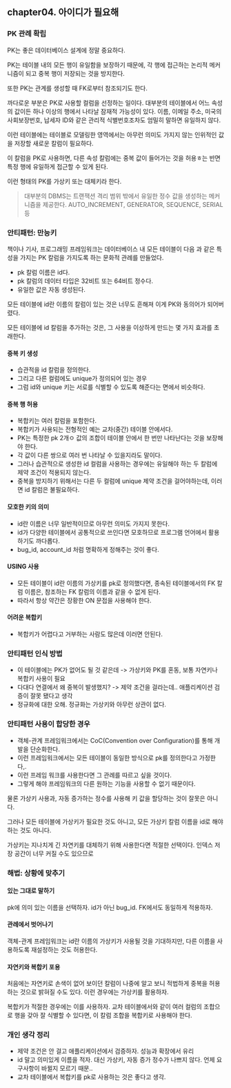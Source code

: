 ## chapter04. 아이디가 필요해


### PK 관례 확립

PK는 좋은 데이터베이스 설계에 정말 중요하다.

PK는 테이블 내의 모든 행이 유일함을 보장하기 때문에, 각 행에 접근하는 논리적 메커니즘이 되고 중복 행이 저장되는 것을 방지한다.

또한 PK는 관계를 생성할 때 FK로부터 참조되기도 한다.

까다로운 부분은 PK로 사용할 컬럼을 선정하는 일이다. 대부분의 테이블에서 어느 속성의 값이든 하나 이상의 행에서 나타날 잠재적 가능성이 있다.
이름, 이메일 주소, 미국의 사회보장번호, 납세자 ID와 같은 관리적 식별번호조차도 엄밀히 말하면 유일하지 않다.

이런 테이블에는 테이블로 모델링한 영역에서는 아무런 의미도 가지지 않는 인위적인 값을 저장할 새로운 칼럼이 필요하다.

이 칼럼을 PK로 사용하면, 다른 속성 칼럼에는 중복 값이 들어가는 것을 허용ㅎ는 반면 특정 행에 유일하게 접근할 수 있게 된다.

이런 형태의 PK를 가상키 또는 대체키라 한다.

> 대부분의 DBMS는 트랜잭션 격리 범위 밖에서 유일한 정수 값을 생성하는 메커니즘을 제공한다.
> AUTO_INCREMENT, GENERATOR, SEQUENCE, SERIAL 등

### 안티패턴: 만능키

책이나 기사, 프로그래밍 프레임워크는 데이터베이스 내 모든 테이블이 다음 과 같은 특성을 가지는 PK 칼럼을 가지도록 하는 문화적 관례를 만들었다.

* pk 칼럼 이름은 id다.
* pk 칼럼의 데이터 타입은 32비트 또는 64비트 정수다.
* 유일한 값은 자동 생성된다.

모든 테이블에 id란 이름의 칼럼이 있는 것은 너무도 흔해져 이게 PK와 동의어가 되어버렸다.

모든 테이블에 id 칼럼을 추가하는 것은, 그 사용을 이상하게 만드는 몇 가지 효과를 초래한다.

#### 중복 키 생성

* 습관적을 id 칼럼을 정의한다.
* 그리고 다른 컬럼에도 unique가 정의되어 있는 경우
* 그럼 id와 unique 키는 서로를 식별할 수 있도록 해준다는 면에서 비슷하다.

#### 중복 행 허용

* 복합키는 여러 칼럼을 포함한다.
* 복합키가 사용되는 전형적인 예는 교차(중간) 테이블 안에서다.
* PK는 특정한 pk 2개ㅇ 값의 조합이 테이블 안에서 한 번만 나타난다는 것을 보장해야 한다.
* 각 값이 다른 쌍으로 여러 번 나타날 수 있을지라도 말이다.
* 그러나 습관적으로 생성한 id 컬럼을 사용하는 경우에는 유일해야 하는 두 칼럼에 제약 조건이 적용되지 않는다.
* 중복을 방지하기 위해서는 다른 두 컬럼에 unique 제약 조건을 걸어야하는데, 이러면 id 칼럼은 불필요하다.

#### 모호한 키의 의미

* id란 이름은 너무 일반적이므로 아무런 의미도 가지지 못한다.
* id가 다양한 테이블에서 공통적으로 쓰인다면 모호하므로 프로그램 언어에서 활용하기도 까다롭다.
* bug_id, account_id 처럼 명확하게 정해주는 것이 좋다.

#### USING 사용

* 모든 테이블이 id란 이름의 가상키를 pk로 정의했다면, 종속된 테이블에서의 FK 칼럼 이름은, 참조하는 FK 칼럼의 이름과 같을 수 없게 된다.
* 따라서 항상 약간은 장황한 ON 문접을 사용해야 한다.

#### 어려운 복합키

* 복합키가 어렵다고 거부하는 사람도 많은데 이러면 안된다.

### 안티패턴 인식 방법

* 이 테이블에는 PK가 없어도 될 것 같은데 -> 가상키와 PK를 혼동, 보통 자연키나 복합키 사용이 필요
* 다대다 연결에서 왜 중복이 발생했지? -> 제약 조건을 걸라는데.. 애플리케이션 검증이 잘못 됐다고 생각
* 정규화에 대한 오해. 정규화는 가상키와 아무런 상관이 없다.

### 안티패턴 사용이 합당한 경우 

* 객체-관계 프레임워크에서는 CoC(Convention over Configuration)를 통해 개발을 단순화한다.
* 이런 프레임워크에서는 모든 테이블이 동일한 방식으로 pk를 정의한다고 가정한다,.
* 이런 프레임 워크를 사용한다면 그 관례를 따르고 싶을 것이다.
* 그렇게 해야 프레임워크의 다른 원하는 기능을 사용할 수 없기 때문이다.

물론 가상키 사용과, 자동 증가하는 정수를 사용해 키 값을 할당하는 것이 잘못은 아니다.

그러나 모든 테이블에 가상키가 필요한 것도 아니고, 모든 가상키 칼럼 이름을 id로 해야 하는 것도 아니다.

가상키는 지나치게 긴 자연키를 대체하기 위해 사용한다면 적절한 선택이다. 인덱스 저장 공간이 너무 커질 수도 있으므로

### 해법: 상황에 맞추기

#### 있는 그대로 말하기

pk에 의미 있는 이름을 선택하자. id가 아닌 bug_id. FK에서도 동일하게 적용하자.

#### 관례에서 벗어나기

객체-관계 프레임워크는 id란 이름의 가상키가 사용될 것을 기대하지만, 다른 이름을 사용하도록 재설정하는 것도 허용한다.

#### 자연키와 복합키 포용

처음에는 자연키로 손색이 없어 보이던 칼럼이 나중에 알고 보니 적법하게 중복을 허용하는 것으로 밝혀질 수도 있다.
이런 경우에는 가상키를 활용하자.

복합키가 적절한 경우에는 이를 사용하자. 교차 테이블에서와 같이 여러 컬럼의 조합으로 행을 갖아 잘 식별할 수 있다면, 이 칼럼 조합을 복합키로 사용해야 한다.


### 개인 생각 정리

* 제약 조건은 안 걸고 애플리케이션에서 검증하자. 성능과 확장에서 유리
* id 말고 의미있게 이름을 적자. 대신 가상키, 자동 증가 정수가 나쁘지 않다. 언제 요구사항이 바뀔지 모르기 때문..
* 교차 테이블에서 복합키를 pk로 사용하는 것은 좋다고 생각.